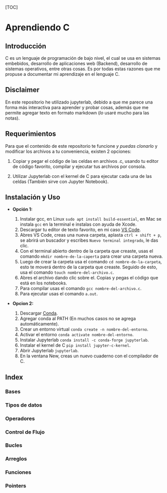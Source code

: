 [TOC]
# Aprendiendo C

## Introducción
C es un lenguaje de programación de bajo nivel, el cual se usa en sistemas embebidos, desarrollo de aplicaciones web (Backend), desarrollo de sistemas operativos, entre otras cosas. Es por todas estas razones que me propuse a documentar mi aprendizaje en el lenguaje C.

## Disclaimer
En este repositorio he utilizado jupyterlab, debido a que me parece una forma más interactiva para aprender y probar cosas, además que me permite agregar texto en formato markdown (*lo* usaré mucho para las notas). 

## Requerimientos
Para que el contenido de este repositorio te funcione *y puedas clonarlo* y modificar los archivos a tu conveniencia, existen 2 opciones:

1. Copiar y pegar el código de las celdas en archivos .c, usando tu editor de código favorito, compilar y ejecutar tus archivos por consola.

2. Utilizar Jupyterlab con el kernel de C para ejecutar cada una de las celdas (También sirve con Jupyter Notebook).

## Instalación y Uso
 
- **Opción 1:**
    1. Instalar gcc,  en Linux `sudo apt install build-essential`, en Mac se instala  `gcc` en la terminal e instalas con ayuda de Xcode.
    2. Descargar tu editor de texto favorito, en mi caso [VS Code](https://code.visualstudio.com/download).
    3. Abres VS Code, creas una nueva carpeta, aplasta `ctrl + shift + p`, se abrirá un buscador y escribes `Nuevo terminal integrado`, le das clic.
    4. Con el terminal abierto dentro de la carpeta que creaste, usas el comando `mkdir nombre-de-la-caperta` para crear una carpeta nueva.
    5. Luego de crear la carpeta usa el comando `cd nombre-de-la-carpeta`, esto te moverá dentro de la carpeta que creaste. Seguido de esto, usa el comando `touch nombre-del-archivo.c`.
    6. Abres el archivo dando clic sobre el. Copias y pegas el código que está en los notebooks.
    7. Para compilar usas el comando `gcc nombre-del-archivo.c`.
    8. Para ejecutar usas el comando `a.out`.

- **Opcion 2:**
    1. Descargar [Conda](https://www.anaconda.com/products/individual).
    2. Agregar conda al PATH (En muchos casos no se agrega automáticamente). 
    3. Crear un entorno virtual `conda create -n nombre-del-entorno`.
    4. Activar el entorno `conda activate nombre-del-entorno`.
    5. Instalar Jupyterlab `conda install -c conda-forge jupyterlab`.
    6. Instalar el kernel de C `pip install jupyter-c-kernel`.
    7. Abrir Jupyterlab `jupyterlab`.
    8. En la ventana New, creas un nuevo cuaderno con el compilador de C.

## Index
### Bases
### Tipos de datos
### Operadores
### Control de Flujo
### Bucles
### Arreglos
### Funciones
### Pointers
